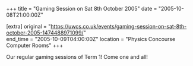 +++
title = "Gaming Session on Sat 8th October 2005"
date = "2005-10-08T21:00:00Z"

[extra]
original = "https://uwcs.co.uk/events/gaming-session-on-sat-8th-october-2005-1474488971099/"    
end_time = "2005-10-09T04:00:00Z"
location = "Physics Concourse Computer Rooms"
+++

Our regular gaming sessions of Term 1\! Come one and all\!

